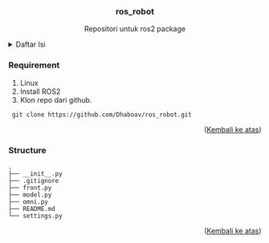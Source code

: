 <a name="readme-top"></a>


<!-- PROJECT LOGO -->
<br />
<div align="center">
<h3 align="center">ros_robot</h3>

  <p align="center">
    Repositori untuk ros2 package
    <br />
  </p>
</div>


<details>
  <summary>Daftar Isi</summary>
  <ol>
    <li><a href="#Requirement">Requirement</a></li>
    <li><a href="#Structure">Struktur folder</a></li>
  </ol>
</details>


### Requirement
1. Linux
2. Install ROS2
3. Klon repo dari github.
  ```git
   git clone https://github.com/Dhaboav/ros_robot.git
  ```
<p align="right">(<a href="#readme-top">Kembali ke atas</a>)</p>


### Structure
```
.
├── __init__.py
├── .gitignore
├── front.py
├── model.py
├── omni.py
├── README.md
└── settings.py
```
<p align="right">(<a href="#readme-top">Kembali ke atas</a>)</p>
